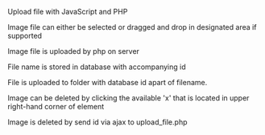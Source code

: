 
Upload file with JavaScript and PHP

Image file can either be selected or dragged and drop in designated area if supported

Image file is uploaded by php on server

File name is stored in database with accompanying id

File is uploaded to folder with database id apart of filename.

Image can be deleted by clicking the available 'x' that is located in upper right-hand corner of element

Image is deleted by send id via ajax to upload_file.php
